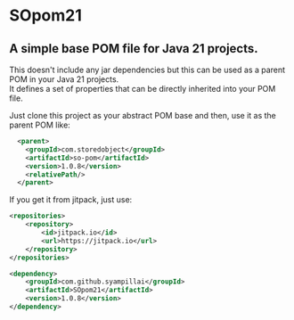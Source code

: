 # SOpom21
## A simple base POM file for Java 21 projects.

This doesn't include any jar dependencies but this can be used as a parent POM in your Java 21 projects.  
It defines a set of properties that can be directly inherited into your POM file.  

Just clone this project as your abstract POM base and then, use it as the parent POM like:
```xml
  <parent>
    <groupId>com.storedobject</groupId>
    <artifactId>so-pom</artifactId>
    <version>1.0.8</version>
    <relativePath/>
  </parent>
```
If you get it from jitpack, just use:
```xml
<repositories>
    <repository>
        <id>jitpack.io</id>
        <url>https://jitpack.io</url>
    </repository>
</repositories>
```
```xml
<dependency>
    <groupId>com.github.syampillai</groupId>
    <artifactId>SOpom21</artifactId>
    <version>1.0.8</version>
</dependency>
```
